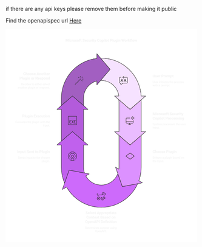 if there are any api keys please remove them before making it public <br>

Find the openapispec url [Here](https://github.com/Sharukesh3/open-api-spec)


![plugin_workflow](assets/images/plug%20in%20-%20visual%20selection.png)
